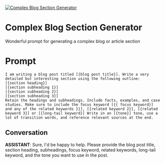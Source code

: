 
[![Complex Blog Section Generator](https://flow-prompt-covers.s3.us-west-1.amazonaws.com/icon/cute/cute_2.png)]()
# Complex Blog Section Generator 
Wonderful prompt for generating a complex blog or article section

# Prompt

```
I am writing a blog post titled [{blog post title}]. Write a very detailed but interesting section using the following outline: 
[{section heading}] 
[{section subheading 1}]
[{section subheading 2}]
[{section subheading 3}]
Retain the headings and subheadings. Include facts, examples, and case studies. Make sure to include the focus keyword [{{ focus keyword}] and any of the related keywords }}], [{related keyword 2}], [{related keyword 3}] or [{long-tail keyword}] Write in an [{tone}] tone, use a lot of transition words, and reference relevant sources at the end.
```

## Conversation

**ASSISTANT**: Sure, I'd be happy to help. Please provide the blog post title, section heading, subheadings, focus keyword, related keywords, long-tail keyword, and the tone you want to use in the post.



